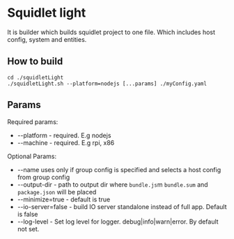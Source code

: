# Squidlet light

It is builder which builds squidlet project to one file. Which includes host config, system and entities.

## How to build

    cd ./squidletLight
    ./squidletLight.sh --platform=nodejs [...params] ./myConfig.yaml

## Params

Required params:

* --platform - required. E.g nodejs
* --machine - required. E.g rpi, x86

Optional Params:

* --name uses only if group config is specified and selects a host config from group config
* --output-dir - path to output dir where `bundle.js`m `bundle.sum` and `package.json` will be placed
* --minimize=true - default is true
* --io-server=false - build IO server standalone instead of full app. Default is false
* --log-level - Set log level for logger. debug|info|warn|error. By default not set.

